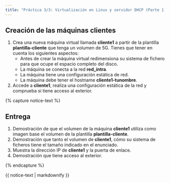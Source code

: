 ```yaml
---
title: "Práctica 3/3: Virtualización en Linux y servidor DHCP (Parte 1)"
---
```


## Creación de las máquinas clientes

1. Crea una nueva máquina virtual llamada **cliente1** a partir de la plantilla **plantilla-cliente** que tenga un volumen de 5G. Tienes que tener en cuenta los siguientes aspectos:
	* Antes de crear la máquina virtual redimensiona su sistema de fichero para que ocupe el espacio completo del disco.
	* La máquina se conecta a la red **red_intra**.
	* La máquina tiene una configuración estática de red.
	* La máquina debe tener el hostname **cliente1-tunombre**.
2. Accede a **cliente1**, realiza una configuración estática de la red y comprueba si tiene acceso al exterior.

{% capture notice-text %}
## Entrega

1. Demostración de que el volumen de la máquina **cliente1** utiliza como imagen base el volumen de la plantilla **plantilla-cliente**.
2. Demostración que tanto el volumen de **cliente1**, cómo su sistema de ficheros tiene el tamaño indicado en el enunciado.
3. Muestra la dirección IP de **cliente1** y la puerta de enlace.
4. Demostración que tiene acceso al exterior.

{% endcapture %}<div class="notice--info">{{ notice-text | markdownify }}</div>